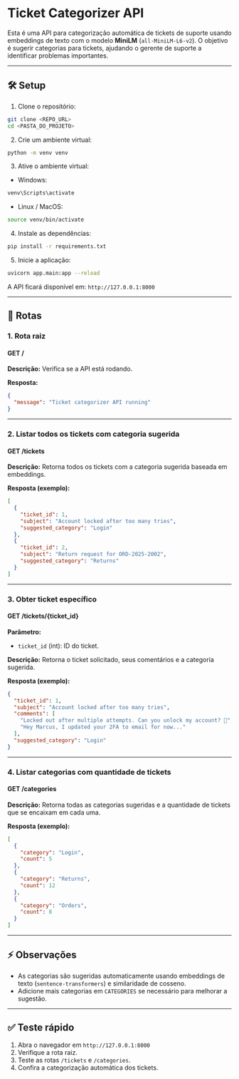 # Ticket Categorizer API

Esta é uma API para categorização automática de tickets de suporte usando embeddings de texto com o modelo **MiniLM** (`all-MiniLM-L6-v2`). O objetivo é sugerir categorias para tickets, ajudando o gerente de suporte a identificar problemas importantes.

---

## 🛠️ Setup

1. Clone o repositório:

```bash
git clone <REPO_URL>
cd <PASTA_DO_PROJETO>
````

2. Crie um ambiente virtual:

`````bash
python -m venv venv
`````

3. Ative o ambiente virtual:

* Windows:

`````bash
venv\Scripts\activate
`````

* Linux / MacOS:

`````bash
source venv/bin/activate
`````

4. Instale as dependências:

`````bash
pip install -r requirements.txt
`````

5. Inicie a aplicação:

`````bash
uvicorn app.main:app --reload
`````

A API ficará disponível em: `http://127.0.0.1:8000`

---

## 📌 Rotas

### 1. Rota raiz

#### GET /

**Descrição:** Verifica se a API está rodando.

**Resposta:**

`````json
{
  "message": "Ticket categorizer API running"
}
`````

---

### 2. Listar todos os tickets com categoria sugerida

#### GET /tickets

**Descrição:** Retorna todos os tickets com a categoria sugerida baseada em embeddings.

**Resposta (exemplo):**

`````json
[
  {
    "ticket_id": 1,
    "subject": "Account locked after too many tries",
    "suggested_category": "Login"
  },
  {
    "ticket_id": 2,
    "subject": "Return request for ORD-2025-2002",
    "suggested_category": "Returns"
  }
]
`````

---

### 3. Obter ticket específico

#### GET /tickets/{ticket_id}

**Parâmetro:**

* `ticket_id` (int): ID do ticket.

**Descrição:** Retorna o ticket solicitado, seus comentários e a categoria sugerida.

**Resposta (exemplo):**

`````json
{
  "ticket_id": 1,
  "subject": "Account locked after too many tries",
  "comments": [
    "Locked out after multiple attempts. Can you unlock my account? 🙏",
    "Hey Marcus, I updated your 2FA to email for now..."
  ],
  "suggested_category": "Login"
}
`````

---

### 4. Listar categorias com quantidade de tickets

#### GET /categories

**Descrição:** Retorna todas as categorias sugeridas e a quantidade de tickets que se encaixam em cada uma.

**Resposta (exemplo):**

`````json
[
  {
    "category": "Login",
    "count": 5
  },
  {
    "category": "Returns",
    "count": 12
  },
  {
    "category": "Orders",
    "count": 8
  }
]
`````

---

## ⚡ Observações

* As categorias são sugeridas automaticamente usando embeddings de texto (`sentence-transformers`) e similaridade de cosseno.
* Adicione mais categorias em `CATEGORIES` se necessário para melhorar a sugestão.

---

## ✅ Teste rápido

1. Abra o navegador em `http://127.0.0.1:8000`
2. Verifique a rota raiz.
3. Teste as rotas `/tickets` e `/categories`.
4. Confira a categorização automática dos tickets.